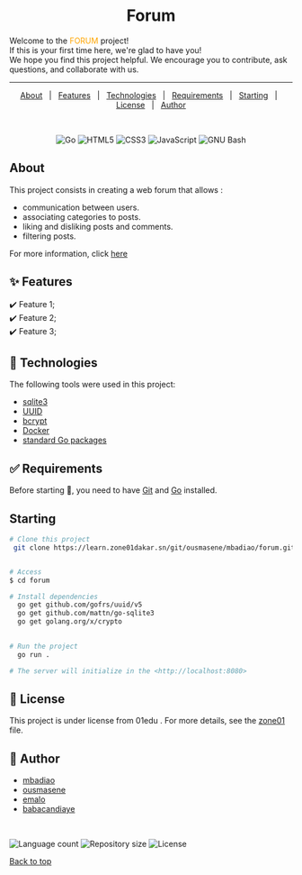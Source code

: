 
<h1 align="center">Forum</h1>

Welcome to the <font color="orange"> FORUM </font> project! <br>
If this is your first time here, we're glad to have you! <br> We hope you find this project helpful. We encourage you to contribute, ask questions, and collaborate with us.




<hr>

<p align="center">
  <a href="#dart-about">About</a> &#xa0; | &#xa0; 
  <a href="#sparkles-features">Features</a> &#xa0; | &#xa0;
  <a href="#rocket-technologies">Technologies</a> &#xa0; | &#xa0;
  <a href="#white_check_mark-requirements">Requirements</a> &#xa0; | &#xa0;
  <a href="#checkered_flag-starting">Starting</a> &#xa0; | &#xa0;
  <a href="#memo-license">License</a> &#xa0; | &#xa0;
  <a href="https://github.com/{{YOUR_GITHUB_USERNAME}}" target="_blank">Author</a>
</p>


<br>

<p align="center">
<img alt="Go" src="https://img.shields.io/badge/go-%2300ADD8.svg?&style=for-the-badge&logo=go&logoColor=blue&color=black">
<img alt="HTML5" src="https://img.shields.io/badge/html5-%23E34F26.svg?&style=for-the-badge&logo=html5&logoColor=&color=black">
<img alt="CSS3" src="https://img.shields.io/badge/css3-%231572B6.svg?&style=for-the-badge&logo=css3&logoColor=purple&color=black">
<img alt="JavaScript" src="https://img.shields.io/badge/javascript-%23323330.svg?&style=for-the-badge&logo=javascript&logoColor=yellow&color=black">
<img alt="GNU Bash" src="https://img.shields.io/badge/GNU%20Bash-%23121011.svg?&style=for-the-badge&logo=gnu-bash&logoColor=">


<br>

## About ##

This project consists in creating a web forum that allows :

- communication between users.
- associating categories to posts.
- liking and disliking posts and comments.
- filtering posts.

For more information, click [here](https://github.com/01-edu/public/tree/master/subjects/forum)


## :sparkles: Features ##

:heavy_check_mark: Feature 1;\
:heavy_check_mark: Feature 2;\
:heavy_check_mark: Feature 3;

## :rocket: Technologies ##

The following tools were used in this project:

- [sqlite3](sqlite3)
- [UUID](UUID)
- [bcrypt](bcrypt)
- [Docker](docker)
- [standard Go packages](standardGopackages)

## :white_check_mark: Requirements ##

Before starting :checkered_flag:, you need to have [Git](https://git-scm.com) and [Go](https://golang.org/doc/install) installed.

## Starting ##

```bash
# Clone this project
 git clone https://learn.zone01dakar.sn/git/ousmasene/mbadiao/forum.git


# Access
$ cd forum

# Install dependencies
  go get github.com/gofrs/uuid/v5
  go get github.com/mattn/go-sqlite3
  go get golang.org/x/crypto
    

# Run the project
  go run .

# The server will initialize in the <http://localhost:8080>
```

## :memo: License ##

This project is under license from 01edu . For more details, see the [zone01](learn.zone01dakar.sn) file.



## :memo: Author ##
- [mbadiao](https://learn.zone01dakar.sn/git/mbadiao)
- [ousmasene](https://learn.zone01dakar.sn/git/ousmasene)
- [emalo](https://learn.zone01dakar.sn/git/emalo)
- [babacandiaye](https://learn.zone01dakar.sn/git/babacandiaye)

&#xa0;


<img alt="Language count" src="https://img.shields.io/badge/Languages-5-brightgreen">

<img alt="Repository size" src="https://img.shields.io/badge/Repository%20size-3 MB-blue">

<img alt="License" src="https://img.shields.io/badge/License-01edu-blue">

</p>

<a href="#top">Back to top</a>

